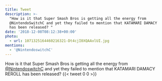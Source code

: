 ```yaml
---
title: Tweet
description: >-
  "How is it that Super Smash Bros is getting all the energy from
  @NintendoSwitchC and yet they failed to mention that KATAMARI DAMACY REROLL
  has been released? "
date: '2018-12-08T08:12:38+00:00'
photo:
  - url: 1071325164460216321-Dt4cjI0XQAAxlUI.jpg
mentions:
  - '@NintendoswitchC'
---
```

How is it that Super Smash Bros is getting all the energy from [@NintendoswitchC](https://twitter.com/@NintendoswitchC) and yet they failed to mention that KATAMARI DAMACY REROLL has been released? 
      {{< tweet 0 0 >}}
    
